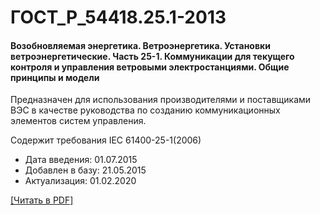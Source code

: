 # ГОСТ_Р_54418.25.1-2013

#### Возобновляемая энергетика. Ветроэнергетика. Установки ветроэнергетические. Часть 25-1. Коммуникации для текущего контроля и управления ветровыми электростанциями. Общие принципы и модели

Предназначен для использования производителями и поставщиками ВЭС в качестве руководства по созданию коммуникационных элементов систем управления.

Содержит требования IEC 61400-25-1(2006)

- Дата введения: 01.07.2015
- Добавлен в базу: 21.05.2015
- Актуализация: 01.02.2020

<a href="https://standartgost.ru/g/ГОСТ_Р_54418.25.1-2013.pdf">[Читать в PDF]</a>